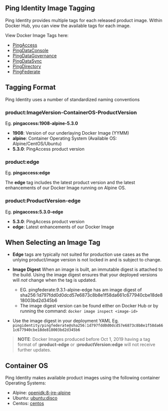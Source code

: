## Ping Identity Image Tagging

Ping Identity provides multiple tags for each released product image. Within Docker Hub, you can view the available tags for each image.

View Docker Image Tags here:
 * [PingAccess](https://hub.docker.com/r/pingidentity/pingaccess/tags)
 * [PingDataConsole](https://hub.docker.com/r/pingidentity/pingdataconsole/tags)
 * [PingDataGovernance](https://hub.docker.com/r/pingidentity/pingdatagovernance/tags)
 * [PingDataSync](https://hub.docker.com/r/pingidentity/pingdatasync/tags)
 * [PingDirectory](https://hub.docker.com/r/pingidentity/pingdirectory/tags)
 * [PingFederate](https://hub.docker.com/r/pingidentity/pingfederate/tags)

## Tagging Format

Ping Identity uses a number of standardized naming conventions

### product:ImageVersion-ContainerOS-ProductVersion

Eg. **pingaccess:1908-alpine-5.3.0**

* **1908**: Version of our underlaying Docker Image (YYMM)
* **alpine**: Container Operating System (Available OS: Alpine/CentOS/Ubuntu)
* **5.3.0**: PingAccess product version

### product:edge

Eg. **pingaccess:edge**

The **edge** tag includes the latest product version and the latest enhancements of our Docker Image running on Alpine OS.

### product:ProductVersion-edge

Eg. **pingaccess:5.3.0-edge**

* **5.3.0**: PingAccess product version
* **edge**: Latest enhancements of our Docker Image

## When Selecting an Image Tag

* **Edge** tags are typically not suited for production use cases as the unlying product/image version is not locked in and is subject to change.
* **Image Digest** When an image is built, an immutable digest is attached to the build. Using the image digest ensures that your deployed versions will _not_ change when the tag is updated.
  * EG. pingfederate:9.3.1-alpine-edge has am image digest of sha256:1d797fdd0d0dcd57e6873c8b8e1f58da661c677940cbe18de818003bd2d345b6
  * The image digest version can be found either on Docker Hub or by running the command: `docker image inspect <image-id>`

* Use the image digest in your deployment YAML Eg.
   `pingidentity/pingfederate@sha256:1d797fdd0d0dcd57e6873c8b8e1f58da661c677940cbe18de818003bd2d345b6`

> **NOTE**: Docker Images produced before Oct 1, 2019 having a tag format of **:product-edge** or **:productVersion:edge** will not receive further updates.

## Container OS

Ping Identity makes available product images using the following container Operating Systems:

* Alpine: [openjdk:8-jre-alpine](https://hub.docker.com/_/openjdk)
* Ubuntu: [ubuntu:disco](https://hub.docker.com/_/ubuntu)
* Centos: [centos](https://hub.docker.com/_/centos)
